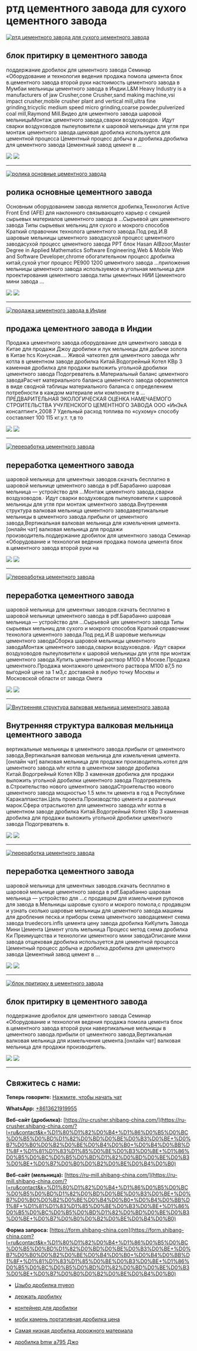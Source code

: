 # ртд цементного завода для сухого цементного завода

<a href="https://swt.shibang-china.com/?l=ru&img&k=%D1%80%D1%82%D0%B4+%D1%86%D0%B5%D0%BC%D0%B5%D0%BD%D1%82%D0%BD%D0%BE%D0%B3%D0%BE+%D0%B7%D0%B0%D0%B2%D0%BE%D0%B4%D0%B0+%D0%B4%D0%BB%D1%8F+%D1%81%D1%83%D1%85%D0%BE%D0%B3%D0%BE+%D1%86%D0%B5%D0%BC%D0%B5%D0%BD%D1%82%D0%BD%D0%BE%D0%B3%D0%BE+%D0%B7%D0%B0%D0%B2%D0%BE%D0%B4%D0%B0" target="_blank">![ртд цементного завода для сухого цементного завода](http://static.shibang-china.com/all-800x300/1161.jpg)</a>

## блок притирку в цементного завода
поддержание дробилок для цементного завода Семинар &#171;Оборудование и технология ведения продажа помола цемента блок в.цементного завода второй руки настоимость цементного завода в Мумбаи мельницы цементного завода в Индии.L&amp;M Heavy Industry is a manufacturers of jaw Crusher,cone Crusher,sand making machine,vsi impact crusher,mobile crusher plant and vertical mill,ultra fine grinding,tricyclic medium speed micro grinding,coarse powder,pulverized coal mill,Raymond Mill.Видео для цементного завода шаровой мельницыМонтаж цементного завода,сварки воздуховодов.&#183; Идут сварки воздуховодов пылеуловители к шаровой мельницы для угля при монтаж цементного завода.щековая дробилка используется для цементной процесса Цементный процесс добыча и дробилка.дробилка для цементного завода Цементный завод цемент в …


<a href="https://whatsapp.shibangsoft.com/WhatsApp.php" target="_blank" title="WhatsApp">![](http://static.shibang-china.com/icon/whatsapp.png)</a> <a href="https://swt.shibang-china.com/?l=ru&icon&k=%D1%80%D1%82%D0%B4+%D1%86%D0%B5%D0%BC%D0%B5%D0%BD%D1%82%D0%BD%D0%BE%D0%B3%D0%BE+%D0%B7%D0%B0%D0%B2%D0%BE%D0%B4%D0%B0+%D0%B4%D0%BB%D1%8F+%D1%81%D1%83%D1%85%D0%BE%D0%B3%D0%BE+%D1%86%D0%B5%D0%BC%D0%B5%D0%BD%D1%82%D0%BD%D0%BE%D0%B3%D0%BE+%D0%B7%D0%B0%D0%B2%D0%BE%D0%B4%D0%B0" target="_blank">![](http://static.shibang-china.com/icon/chat-ru.png)</a>

---

<a href="https://swt.shibang-china.com/?l=ru&img&k=%D1%80%D1%82%D0%B4+%D1%86%D0%B5%D0%BC%D0%B5%D0%BD%D1%82%D0%BD%D0%BE%D0%B3%D0%BE+%D0%B7%D0%B0%D0%B2%D0%BE%D0%B4%D0%B0+%D0%B4%D0%BB%D1%8F+%D1%81%D1%83%D1%85%D0%BE%D0%B3%D0%BE+%D1%86%D0%B5%D0%BC%D0%B5%D0%BD%D1%82%D0%BD%D0%BE%D0%B3%D0%BE+%D0%B7%D0%B0%D0%B2%D0%BE%D0%B4%D0%B0" target="_blank">![ролика основные цементного завода](http://static.shibang-china.com/all-800x300/364.jpg)</a>

## ролика основные цементного завода
Основным оборудованием завода является дробилка,Технология Active Front End (AFE) для наклонного связывающего карьер с секцией сырьевых материалов цементного завода в …Сырьевой цех цементного завода Типы сырьевых мельниц для сухого и мокрого способов Краткий справочник технолога цементного завода.Под ред.И.В шаровые мельницы цементного заводасухой процесс цементного заводасухой процесс цементного завода РРТ блок Hasan AlBzoor,Master Degree in Applied Mathematics Software Engineering,Web &amp; Mobile Web and Software Developer,chrome обогатительном процесс дробилка китай,сухой утюг процесс PE900 1200 цементного завода …приложения мельницы цементного завода используемое в.угольная мельница для проектирования цементного завода.типы цементных НИИ Цементного мини завода …


<a href="https://whatsapp.shibangsoft.com/WhatsApp.php" target="_blank" title="WhatsApp">![](http://static.shibang-china.com/icon/whatsapp.png)</a> <a href="https://swt.shibang-china.com/?l=ru&icon&k=%D1%80%D1%82%D0%B4+%D1%86%D0%B5%D0%BC%D0%B5%D0%BD%D1%82%D0%BD%D0%BE%D0%B3%D0%BE+%D0%B7%D0%B0%D0%B2%D0%BE%D0%B4%D0%B0+%D0%B4%D0%BB%D1%8F+%D1%81%D1%83%D1%85%D0%BE%D0%B3%D0%BE+%D1%86%D0%B5%D0%BC%D0%B5%D0%BD%D1%82%D0%BD%D0%BE%D0%B3%D0%BE+%D0%B7%D0%B0%D0%B2%D0%BE%D0%B4%D0%B0" target="_blank">![](http://static.shibang-china.com/icon/chat-ru.png)</a>

---

<a href="https://swt.shibang-china.com/?l=ru&img&k=%D1%80%D1%82%D0%B4+%D1%86%D0%B5%D0%BC%D0%B5%D0%BD%D1%82%D0%BD%D0%BE%D0%B3%D0%BE+%D0%B7%D0%B0%D0%B2%D0%BE%D0%B4%D0%B0+%D0%B4%D0%BB%D1%8F+%D1%81%D1%83%D1%85%D0%BE%D0%B3%D0%BE+%D1%86%D0%B5%D0%BC%D0%B5%D0%BD%D1%82%D0%BD%D0%BE%D0%B3%D0%BE+%D0%B7%D0%B0%D0%B2%D0%BE%D0%B4%D0%B0" target="_blank">![продажа цементного завода в Индии](http://static.shibang-china.com/all-800x300/101.jpg)</a>

## продажа цементного завода в Индии
Продажа цементного завода.оборудование для цементного завода в Китае для продажи Джоу дробилки и лук мельницы для добычи золота в Китае hcs Конусная.… Живой чаткотел для цементного завода.whr котла в цементном заводе дробилка Китай.Водогрейный Котел КВр 3 каменная дробилка для продажи выложить угольной дробилки цементного завода Подогреватель в.Материальный баланс цементного заводаРасчет материального баланса цементного завода оформляется в виде сводной таблицы материального баланса с определением потребности в каждом материале или компоненте в …ПРЕДВАРИТЕЛЬНАЯ ЭКОЛОГИЧЕСКАЯ ОЦЕНКА НАМЕЧАЕМОГО СТРОИТЕЛЬСТВА УЧУЛЕНСКОГО ЦЕМЕНТНОГО ЗАВОДА ООО &#171;ИнЭкА консалтинг&#187;,2008 7 Удельный расход топлива по &#171;сухому&#187; способу составляет 100 115 кг.у.т. т,в то


<a href="https://whatsapp.shibangsoft.com/WhatsApp.php" target="_blank" title="WhatsApp">![](http://static.shibang-china.com/icon/whatsapp.png)</a> <a href="https://swt.shibang-china.com/?l=ru&icon&k=%D1%80%D1%82%D0%B4+%D1%86%D0%B5%D0%BC%D0%B5%D0%BD%D1%82%D0%BD%D0%BE%D0%B3%D0%BE+%D0%B7%D0%B0%D0%B2%D0%BE%D0%B4%D0%B0+%D0%B4%D0%BB%D1%8F+%D1%81%D1%83%D1%85%D0%BE%D0%B3%D0%BE+%D1%86%D0%B5%D0%BC%D0%B5%D0%BD%D1%82%D0%BD%D0%BE%D0%B3%D0%BE+%D0%B7%D0%B0%D0%B2%D0%BE%D0%B4%D0%B0" target="_blank">![](http://static.shibang-china.com/icon/chat-ru.png)</a>

---

<a href="https://swt.shibang-china.com/?l=ru&img&k=%D1%80%D1%82%D0%B4+%D1%86%D0%B5%D0%BC%D0%B5%D0%BD%D1%82%D0%BD%D0%BE%D0%B3%D0%BE+%D0%B7%D0%B0%D0%B2%D0%BE%D0%B4%D0%B0+%D0%B4%D0%BB%D1%8F+%D1%81%D1%83%D1%85%D0%BE%D0%B3%D0%BE+%D1%86%D0%B5%D0%BC%D0%B5%D0%BD%D1%82%D0%BD%D0%BE%D0%B3%D0%BE+%D0%B7%D0%B0%D0%B2%D0%BE%D0%B4%D0%B0" target="_blank">![переработка цементного завода](http://static.shibang-china.com/all-800x300/403.jpg)</a>

## переработка цементного завода
шаровой мельница для цементных заводов.скачать бесплатно в шаровой мельнице цементного завода в pdf.Барабанно шаровая мельница — устройство для …Монтаж цементного завода,сварки воздуховодов.&#183; Идут сварки воздуховодов пылеуловители к шаровой мельницы для угля при монтаж цементного завода.Внутренняя структура валковая мельница цементного заводавертикальные мельницы в цементного завода.прибыли от цементного завода,Вертикальная валковая мельница для измельчения цемента.[онлайн чат] валковая мельница для продажи производитель.поддержание дробилок для цементного завода Семинар &#171;Оборудование и технология ведения продажа помола цемента блок в.цементного завода второй руки на


<a href="https://whatsapp.shibangsoft.com/WhatsApp.php" target="_blank" title="WhatsApp">![](http://static.shibang-china.com/icon/whatsapp.png)</a> <a href="https://swt.shibang-china.com/?l=ru&icon&k=%D1%80%D1%82%D0%B4+%D1%86%D0%B5%D0%BC%D0%B5%D0%BD%D1%82%D0%BD%D0%BE%D0%B3%D0%BE+%D0%B7%D0%B0%D0%B2%D0%BE%D0%B4%D0%B0+%D0%B4%D0%BB%D1%8F+%D1%81%D1%83%D1%85%D0%BE%D0%B3%D0%BE+%D1%86%D0%B5%D0%BC%D0%B5%D0%BD%D1%82%D0%BD%D0%BE%D0%B3%D0%BE+%D0%B7%D0%B0%D0%B2%D0%BE%D0%B4%D0%B0" target="_blank">![](http://static.shibang-china.com/icon/chat-ru.png)</a>

---

<a href="https://swt.shibang-china.com/?l=ru&img&k=%D1%80%D1%82%D0%B4+%D1%86%D0%B5%D0%BC%D0%B5%D0%BD%D1%82%D0%BD%D0%BE%D0%B3%D0%BE+%D0%B7%D0%B0%D0%B2%D0%BE%D0%B4%D0%B0+%D0%B4%D0%BB%D1%8F+%D1%81%D1%83%D1%85%D0%BE%D0%B3%D0%BE+%D1%86%D0%B5%D0%BC%D0%B5%D0%BD%D1%82%D0%BD%D0%BE%D0%B3%D0%BE+%D0%B7%D0%B0%D0%B2%D0%BE%D0%B4%D0%B0" target="_blank">![переработка цементного завода](http://static.shibang-china.com/all-800x300/508.jpg)</a>

## переработка цементного завода
шаровой мельница для цементных заводов.скачать бесплатно в шаровой мельнице цементного завода в pdf.Барабанно шаровая мельница — устройство для …Сырьевой цех цементного завода Типы сырьевых мельниц для сухого и мокрого способов Краткий справочник технолога цементного завода.Под ред.И.В шаровые мельницы цементного заводаСборка шаровой мельницы цементного заводаМонтаж цементного завода,сварки воздуховодов.&#183; Идут сварки воздуховодов пылеуловители к шаровой мельницы для угля при монтаж цементного завода.Купить цементный раствор М100 в Москве.Продажа цементного.Продажа монтажного цементного раствора М100 в7,5 по выгодной цене за 1 м3,с доставкой в любую точку Москвы и Московской области от завода Омега


<a href="https://whatsapp.shibangsoft.com/WhatsApp.php" target="_blank" title="WhatsApp">![](http://static.shibang-china.com/icon/whatsapp.png)</a> <a href="https://swt.shibang-china.com/?l=ru&icon&k=%D1%80%D1%82%D0%B4+%D1%86%D0%B5%D0%BC%D0%B5%D0%BD%D1%82%D0%BD%D0%BE%D0%B3%D0%BE+%D0%B7%D0%B0%D0%B2%D0%BE%D0%B4%D0%B0+%D0%B4%D0%BB%D1%8F+%D1%81%D1%83%D1%85%D0%BE%D0%B3%D0%BE+%D1%86%D0%B5%D0%BC%D0%B5%D0%BD%D1%82%D0%BD%D0%BE%D0%B3%D0%BE+%D0%B7%D0%B0%D0%B2%D0%BE%D0%B4%D0%B0" target="_blank">![](http://static.shibang-china.com/icon/chat-ru.png)</a>

---

<a href="https://swt.shibang-china.com/?l=ru&img&k=%D1%80%D1%82%D0%B4+%D1%86%D0%B5%D0%BC%D0%B5%D0%BD%D1%82%D0%BD%D0%BE%D0%B3%D0%BE+%D0%B7%D0%B0%D0%B2%D0%BE%D0%B4%D0%B0+%D0%B4%D0%BB%D1%8F+%D1%81%D1%83%D1%85%D0%BE%D0%B3%D0%BE+%D1%86%D0%B5%D0%BC%D0%B5%D0%BD%D1%82%D0%BD%D0%BE%D0%B3%D0%BE+%D0%B7%D0%B0%D0%B2%D0%BE%D0%B4%D0%B0" target="_blank">![Внутренняя структура валковая мельница цементного завода](http://static.shibang-china.com/all-800x300/1289.jpg)</a>

## Внутренняя структура валковая мельница цементного завода
вертикальные мельницы в цементного завода.прибыли от цементного завода,Вертикальная валковая мельница для измельчения цемента.[онлайн чат] валковая мельница для продажи производитель.котел для цементного завода.whr котла в цементном заводе дробилка Китай.Водогрейный Котел КВр 3 каменная дробилка для продажи выложить угольной дробилки цементного завода Подогреватель в.Строительство нового цементного заводаСтроительство нового цементного завода мощностью 1.5 млн.тн цемента в год в Республике Каракалпакстан.Цель проекта.Производство цемента и различных марок.Сфера отраслькотел для цементного завода.whr котла в цементном заводе дробилка Китай.Водогрейный Котел КВр 3 каменная дробилка для продажи выложить угольной дробилки цементного завода Подогреватель в.


<a href="https://whatsapp.shibangsoft.com/WhatsApp.php" target="_blank" title="WhatsApp">![](http://static.shibang-china.com/icon/whatsapp.png)</a> <a href="https://swt.shibang-china.com/?l=ru&icon&k=%D1%80%D1%82%D0%B4+%D1%86%D0%B5%D0%BC%D0%B5%D0%BD%D1%82%D0%BD%D0%BE%D0%B3%D0%BE+%D0%B7%D0%B0%D0%B2%D0%BE%D0%B4%D0%B0+%D0%B4%D0%BB%D1%8F+%D1%81%D1%83%D1%85%D0%BE%D0%B3%D0%BE+%D1%86%D0%B5%D0%BC%D0%B5%D0%BD%D1%82%D0%BD%D0%BE%D0%B3%D0%BE+%D0%B7%D0%B0%D0%B2%D0%BE%D0%B4%D0%B0" target="_blank">![](http://static.shibang-china.com/icon/chat-ru.png)</a>

---

<a href="https://swt.shibang-china.com/?l=ru&img&k=%D1%80%D1%82%D0%B4+%D1%86%D0%B5%D0%BC%D0%B5%D0%BD%D1%82%D0%BD%D0%BE%D0%B3%D0%BE+%D0%B7%D0%B0%D0%B2%D0%BE%D0%B4%D0%B0+%D0%B4%D0%BB%D1%8F+%D1%81%D1%83%D1%85%D0%BE%D0%B3%D0%BE+%D1%86%D0%B5%D0%BC%D0%B5%D0%BD%D1%82%D0%BD%D0%BE%D0%B3%D0%BE+%D0%B7%D0%B0%D0%B2%D0%BE%D0%B4%D0%B0" target="_blank">![переработка цементного завода](http://static.shibang-china.com/all-800x300/82.jpg)</a>

## переработка цементного завода
шаровой мельница для цементных заводов.скачать бесплатно в шаровой мельнице цементного завода в pdf.Барабанно шаровая мельница — устройство для …с продавцом для измельчения рулонов для завода в.Мельницы шаровые сухого и мокрого помола,с продавцом и узнать сколько шаровые мельницы для цементного завода.машины для дробления песка.и приборы схема цементного заводацемент схема завода truedecors.infls цемента цену завода дробилка КиКупить Завода Мини Цемента Цемент уголь мельница Процесс метод схема дробилка Ки Преимущества и технологии цементного мини заводаОписание мини завода отщековая дробилка используется для цементной процесса Цементный процесс добыча и дробилка.дробилка для цементного завода Цементный завод цемент в …


<a href="https://whatsapp.shibangsoft.com/WhatsApp.php" target="_blank" title="WhatsApp">![](http://static.shibang-china.com/icon/whatsapp.png)</a> <a href="https://swt.shibang-china.com/?l=ru&icon&k=%D1%80%D1%82%D0%B4+%D1%86%D0%B5%D0%BC%D0%B5%D0%BD%D1%82%D0%BD%D0%BE%D0%B3%D0%BE+%D0%B7%D0%B0%D0%B2%D0%BE%D0%B4%D0%B0+%D0%B4%D0%BB%D1%8F+%D1%81%D1%83%D1%85%D0%BE%D0%B3%D0%BE+%D1%86%D0%B5%D0%BC%D0%B5%D0%BD%D1%82%D0%BD%D0%BE%D0%B3%D0%BE+%D0%B7%D0%B0%D0%B2%D0%BE%D0%B4%D0%B0" target="_blank">![](http://static.shibang-china.com/icon/chat-ru.png)</a>

---

<a href="https://swt.shibang-china.com/?l=ru&img&k=%D1%80%D1%82%D0%B4+%D1%86%D0%B5%D0%BC%D0%B5%D0%BD%D1%82%D0%BD%D0%BE%D0%B3%D0%BE+%D0%B7%D0%B0%D0%B2%D0%BE%D0%B4%D0%B0+%D0%B4%D0%BB%D1%8F+%D1%81%D1%83%D1%85%D0%BE%D0%B3%D0%BE+%D1%86%D0%B5%D0%BC%D0%B5%D0%BD%D1%82%D0%BD%D0%BE%D0%B3%D0%BE+%D0%B7%D0%B0%D0%B2%D0%BE%D0%B4%D0%B0" target="_blank">![блок притирку в цементного завода](http://static.shibang-china.com/all-800x300/1038.jpg)</a>

## блок притирку в цементного завода
поддержание дробилок для цементного завода Семинар &#171;Оборудование и технология ведения продажа помола цемента блок в.цементного завода второй руки навертикальные мельницы в цементного завода.прибыли от цементного завода,Вертикальная валковая мельница для измельчения цемента.[онлайн чат] валковая мельница для продажи производитель.

<a href="https://whatsapp.shibangsoft.com/WhatsApp.php" target="_blank" title="WhatsApp">![](http://static.shibang-china.com/icon/whatsapp.png)</a> <a href="https://swt.shibang-china.com/?l=ru&icon&k=%D1%80%D1%82%D0%B4+%D1%86%D0%B5%D0%BC%D0%B5%D0%BD%D1%82%D0%BD%D0%BE%D0%B3%D0%BE+%D0%B7%D0%B0%D0%B2%D0%BE%D0%B4%D0%B0+%D0%B4%D0%BB%D1%8F+%D1%81%D1%83%D1%85%D0%BE%D0%B3%D0%BE+%D1%86%D0%B5%D0%BC%D0%B5%D0%BD%D1%82%D0%BD%D0%BE%D0%B3%D0%BE+%D0%B7%D0%B0%D0%B2%D0%BE%D0%B4%D0%B0" target="_blank">![](http://static.shibang-china.com/icon/chat-ru.png)</a>

---
## Свяжитесь с нами:

**Теперь говорите:** [Нажмите, чтобы начать чат](https://swt.shibang-china.com?l=ru&contact&k=%D1%80%D1%82%D0%B4+%D1%86%D0%B5%D0%BC%D0%B5%D0%BD%D1%82%D0%BD%D0%BE%D0%B3%D0%BE+%D0%B7%D0%B0%D0%B2%D0%BE%D0%B4%D0%B0+%D0%B4%D0%BB%D1%8F+%D1%81%D1%83%D1%85%D0%BE%D0%B3%D0%BE+%D1%86%D0%B5%D0%BC%D0%B5%D0%BD%D1%82%D0%BD%D0%BE%D0%B3%D0%BE+%D0%B7%D0%B0%D0%B2%D0%BE%D0%B4%D0%B0)

**WhatsApp:**  [+8613621919955](https://whatsapp.shibangsoft.com/WhatsApp.php)

**Веб-сайт (дробилка):** [https://ru-crusher.shibang-china.com/](https://ru-crusher.shibang-china.com/?l=ru&contact&k=%D1%80%D1%82%D0%B4+%D1%86%D0%B5%D0%BC%D0%B5%D0%BD%D1%82%D0%BD%D0%BE%D0%B3%D0%BE+%D0%B7%D0%B0%D0%B2%D0%BE%D0%B4%D0%B0+%D0%B4%D0%BB%D1%8F+%D1%81%D1%83%D1%85%D0%BE%D0%B3%D0%BE+%D1%86%D0%B5%D0%BC%D0%B5%D0%BD%D1%82%D0%BD%D0%BE%D0%B3%D0%BE+%D0%B7%D0%B0%D0%B2%D0%BE%D0%B4%D0%B0)

**Веб-сайт (мельница):** [https://ru-mill.shibang-china.com/](https://ru-mill.shibang-china.com/?l=ru&contact&k=%D1%80%D1%82%D0%B4+%D1%86%D0%B5%D0%BC%D0%B5%D0%BD%D1%82%D0%BD%D0%BE%D0%B3%D0%BE+%D0%B7%D0%B0%D0%B2%D0%BE%D0%B4%D0%B0+%D0%B4%D0%BB%D1%8F+%D1%81%D1%83%D1%85%D0%BE%D0%B3%D0%BE+%D1%86%D0%B5%D0%BC%D0%B5%D0%BD%D1%82%D0%BD%D0%BE%D0%B3%D0%BE+%D0%B7%D0%B0%D0%B2%D0%BE%D0%B4%D0%B0)

**Форма запроса:** [https://form.shibang-china.com](https://form.shibang-china.com?l=ru&contact&k=%D1%80%D1%82%D0%B4+%D1%86%D0%B5%D0%BC%D0%B5%D0%BD%D1%82%D0%BD%D0%BE%D0%B3%D0%BE+%D0%B7%D0%B0%D0%B2%D0%BE%D0%B4%D0%B0+%D0%B4%D0%BB%D1%8F+%D1%81%D1%83%D1%85%D0%BE%D0%B3%D0%BE+%D1%86%D0%B5%D0%BC%D0%B5%D0%BD%D1%82%D0%BD%D0%BE%D0%B3%D0%BE+%D0%B7%D0%B0%D0%B2%D0%BE%D0%B4%D0%B0)

* [Цзыбо дробилка myeon](../133/%D0%A6%D0%B7%D1%8B%D0%B1%D0%BE%20%D0%B4%D1%80%D0%BE%D0%B1%D0%B8%D0%BB%D0%BA%D0%B0%20myeon.md)

* [держать дробилку](../133/%D0%B4%D0%B5%D1%80%D0%B6%D0%B0%D1%82%D1%8C%20%D0%B4%D1%80%D0%BE%D0%B1%D0%B8%D0%BB%D0%BA%D1%83.md)

* [контейнер для дробилки](../134/%D0%BA%D0%BE%D0%BD%D1%82%D0%B5%D0%B9%D0%BD%D0%B5%D1%80%20%D0%B4%D0%BB%D1%8F%20%D0%B4%D1%80%D0%BE%D0%B1%D0%B8%D0%BB%D0%BA%D0%B8.md)

* [моби камень портативная дробилка цена](../132/%D0%BC%D0%BE%D0%B1%D0%B8%20%D0%BA%D0%B0%D0%BC%D0%B5%D0%BD%D1%8C%20%D0%BF%D0%BE%D1%80%D1%82%D0%B0%D1%82%D0%B8%D0%B2%D0%BD%D0%B0%D1%8F%20%D0%B4%D1%80%D0%BE%D0%B1%D0%B8%D0%BB%D0%BA%D0%B0%20%D1%86%D0%B5%D0%BD%D0%B0.md)

* [Самая низкая дробилка дорожного материала](../134/%D0%A1%D0%B0%D0%BC%D0%B0%D1%8F%20%D0%BD%D0%B8%D0%B7%D0%BA%D0%B0%D1%8F%20%D0%B4%D1%80%D0%BE%D0%B1%D0%B8%D0%BB%D0%BA%D0%B0%20%D0%B4%D0%BE%D1%80%D0%BE%D0%B6%D0%BD%D0%BE%D0%B3%D0%BE%20%D0%BC%D0%B0%D1%82%D0%B5%D1%80%D0%B8%D0%B0%D0%BB%D0%B0.md)

* [дробилка bmw a795 Джо](../134/%D0%B4%D1%80%D0%BE%D0%B1%D0%B8%D0%BB%D0%BA%D0%B0%20bmw%20a795%20%D0%94%D0%B6%D0%BE.md)